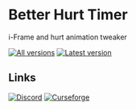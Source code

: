 # Better Hurt Timer
i-Frame and hurt animation tweaker

[downloads]: http://cf.way2muchnoise.eu/versions/For%20MC_289528_all.svg "All versions"
[version]: http://cf.way2muchnoise.eu/versions/289528_latest.svg "Latest version"

[![][downloads]](https://www.curseforge.com/minecraft/mc-mods/better-hurt-timer-bht/files) [![][version]](https://www.curseforge.com/minecraft/mc-mods/better-hurt-timer-bht)

## Links
[![Discord](https://img.shields.io/badge/Discord-Join%20our%20server!-7289da.svg?longCache=true&style=for-the-badge)](https://discord.gg/yd84FJZ)
[![Curseforge](https://img.shields.io/badge/Curseforge-Project%20page!-A54C2D.svg?longCache=true&style=for-the-badge)](https://minecraft.curseforge.com/projects/improbable-plot-machine)